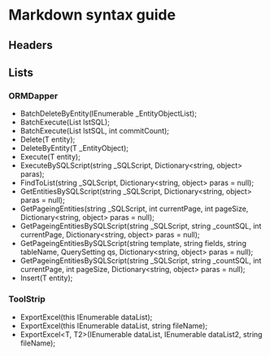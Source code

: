 # Markdown syntax guide

## Headers



## Lists

### ORMDapper

* BatchDeleteByEntity<T>(IEnumerable<T> _EntityObjectList);
* BatchExecute(List<SQLBox> lstSQL); 
* BatchExecute(List<SQLBox> lstSQL, int commitCount);
* Delete<T>(T entity);
* DeleteByEntity<T>(T _EntityObject);
* Execute<T>(T entity);
* ExecuteBySQLScript(string _SQLScript, Dictionary<string, object> paras);
* FindToList<T>(string _SQLScript, Dictionary<string, object> paras = null);
* GetEntitiesBySQLScript<T>(string _SQLScript, Dictionary<string, object> paras = null);
* GetPageingEntities<T>(string _SQLScript, int currentPage, int pageSize, Dictionary<string, object> paras = null);
* GetPageingEntitiesBySQLScript<T>(string _SQLScript, string _countSQL, int currentPage, Dictionary<string, object> paras = null);
* GetPageingEntitiesBySQLScript<T>(string template, string fields, string tableName, QuerySetting<T> qs, Dictionary<string, object> paras = null);
* GetPageingEntitiesBySQLScript<T>(string _SQLScript, string _countSQL, int currentPage, int pageSize, Dictionary<string, object> paras = null);
* Insert<T>(T entity);


### ToolStrip

* ExportExcel<T>(this IEnumerable<T> dataList);
* ExportExcel<T>(this IEnumerable<T> dataList, string fileName);
* ExportExcel<T, T2>(IEnumerable<T> dataList, IEnumerable<T2> dataList2, string fileName);




